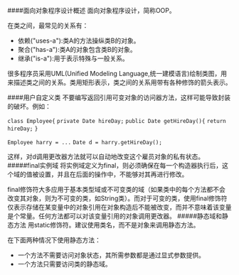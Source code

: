 ####面向对象程序设计概述
面向对象程序设计，简称OOP。

在类之间，最常见的关系有：

* 依赖("uses-a"):类A的方法操纵类B的对象。
* 聚合("has-a"):类A的对象包含类B的对象。
* 继承("is-a"):用于表示特殊与一般关系。

很多程序员采用UML(Unified Modeling Language,统一建模语言)绘制类图，用来描述类之间的关系。类用矩形表示，类之间的关系用带有各种修饰的箭头表示。

####用户自定义类
不要编写返回引用可变对象的访问器方法，这样可能导致封装的破坏。例如：

`class Employee{`
`private Date hireDay;`
`public Date getHireDay(){`
`return hireDay;`
`}`

`Employee harry = ...`
`Date d = harry.getHireDay();`

这样，对d调用更改器方法就可以自动地改变这个雇员对象的私有状态。
#####final实例域
将实例域定义为final，则必须确保在每一个构造器执行后，这个域的值被设置，并且在后面的操作中，不能够对其再进行修改。

final修饰符大多应用于基本类型域或不可变类的域（如果类中的每个方法都不会改变其对象，则为不可变的类，如String类）。而对于可变的类，使用final修饰符仅表示存储在某变量中的对象引用在对象构造后不能被改变，而并不意味着该变量是个常量。任何方法都可以对该变量引用的对象调用更改器。
#####静态域和静态方法
用static修饰符。建议使用类名，而不是对象来调用静态方法。

在下面两种情况下使用静态方法：

* 一个方法不需要访问对象状态，其所需参数都是通过显式参数提供。
* 一个方法只需要访问类的静态域。
